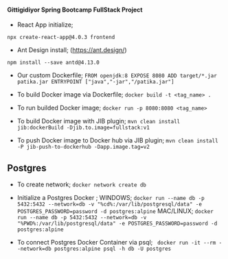 #### Gittigidiyor Spring Bootcamp FullStack Project

* React App initialize;

`npx create-react-app@4.0.3 frontend`

* Ant Design install; (https://ant.design/)

`npm install --save antd@4.13.0`

* Our custom Dockerfile;
`FROM openjdk:8
  EXPOSE 8080
  ADD target/*.jar patika.jar
  ENTRYPOINT ["java","-jar","/patika.jar"]`
  
* To build Docker image via Dockerfile; `docker build -t <tag_name> .`
* To run builded Docker image; `docker run -p 8080:8080 <tag_name>`

* To build Docker image with JIB plugin; `mvn clean install jib:dockerBuild -Djib.to.image=fullstack:v1`
* To push Docker image to Docker hub via JIB plugin; `mvn clean install -P jib-push-to-dockerhub -Dapp.image.tag=v2`

## Postgres 
* To create network; 
  `docker network create db`
* Initialize a Postgres Docker ; 
  WINDOWS;
  `docker run --name db -p 5432:5432 --network=db -v "%cd%:/var/lib/postgresql/data" -e POSTGRES_PASSWORD=password -d postgres:alpine`
  MAC/LINUX;
  `docker run --name db -p 5432:5432 --network=db -v "%PWD%:/var/lib/postgresql/data" -e POSTGRES_PASSWORD=password -d postgres:alpine`

* To connect Postgres Docker Container via psql; 
` docker run -it --rm --network=db postgres:alpine psql -h db -U postgres`